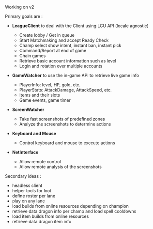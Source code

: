 Working on v2

Primary goals are :

- **LeagueClient** to deal with the Client using LCU API (locale agnostic)

  - Create lobby / Get in queue
  - Start Matchmaking and accept Ready Check
  - Champ select show intent, instant ban, instant pick
  - Command/Report at end of game
  - Chain games
  - Retrieve basic account information such as level
  - Login and rotation over multiple accounts

- **GameWatcher** to use the in-game API to retrieve live game info

  - PlayerInfo: level, HP, gold, etc.
  - PlayerStats: AttackDamage, AttackSpeed, etc.
  - Items and their slots
  - Game events, game timer

- **ScreenWatcher**

  - Take fast screenshots of predefined zones
  - Analyze the screenshots to determine actions

- **Keyboard and Mouse**

  - Control keyboard and mouse to execute actions

- **NetInterface**
  - Allow remote control
  - Allow remote analysis of the screenshots

Secondary ideas :

- headless client
- helper tools for loot
- define roster per lane
- play on any lane
- load builds from online resources depending on champion
- retrieve data dragon info per champ and load spell cooldowns
- load item builds from online resources
- retrieve data dragon item info
